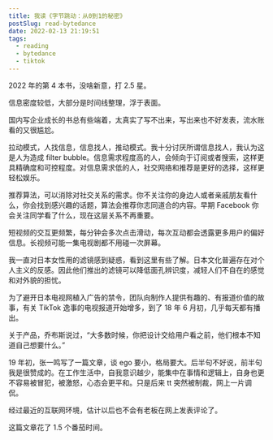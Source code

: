 ```yaml
---
title: 我读《字节跳动：从0到1的秘密》
postSlug: read-bytedance
date: 2022-02-13 21:19:51
tags:
  - reading
  - bytedance
  - tiktok
---
```


2022 年的第 4 本书，没啥新意，打 2.5 星。

信息密度较低，大部分是时间线整理，浮于表面。

国内写企业成长的书总有些端着，太真实了写不出来，写出来也不好发表，流水账看的又很尴尬。

拉动模式，人找信息，信息找人，推动模式。我十分讨厌所谓信息找人，我认为这是人为造成 filter bubble。信息需求程度高的人，会倾向于订阅或者搜索，这样更具精确度和可控程度。对信息需求低的人，社交网络和推荐是更好的选择，这样更轻松娱乐。

推荐算法，可以消除对社交关系的需求。你不关注你的身边人或者亲戚朋友看什么，你会找到感兴趣的话题，算法会推荐你志同道合的内容。早期 Facebook 你会关注同学看了什么，现在这层关系不再重要。

短视频的交互更频繁，每分钟会多次点击滑动，每次互动都会透露更多用户的偏好信息。长视频可能一集电视剧都不用碰一次屏幕。

我一直对日本女性用的滤镜感到疑惑，看到这里有些了解。日本文化普遍存在对个人主义的反感。因此他们推出的滤镜可以降低面孔辨识度，减轻人们不自在的感觉和对外貌的担忧。

为了避开日本电视网植入广告的禁令，团队向制作人提供有趣的、有报道价值的故事，有关 TikTok 逸事的电视报道开始增多，到了 18 年 6 月初，几乎每天都有播出。

关于产品，乔布斯说过，“大多数时候，你把设计交给用户看之前，他们根本不知道自己想要什么。”

19 年初，张一鸣写了一篇文章，谈 ego 要小，格局要大。后半句不好说，前半句我是很赞成的。在工作生活中，自我意识越少，能集中在事情和逻辑上，自身也更不容易被冒犯，被激怒，心态会更平和。只是后来 tt 突然被制裁，网上一片调侃。

经过最近的互联网环境，估计以后也不会有老板在网上发表评论了。

这篇文章花了 1.5 个番茄时间。
